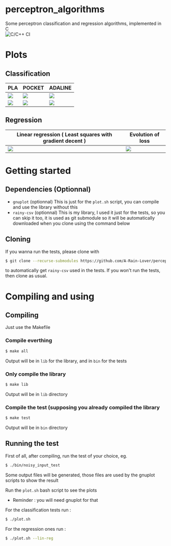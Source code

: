 # perceptron_algorithms

Some perceptron classification and regression algorithms, implemented in C
<br />
![C/C++ CI](https://github.com/A-Rain-Lover/perceptron_algorithms/workflows/C/C++%20CI/badge.svg?branch=master)

# Plots
## Classification
|PLA|POCKET|ADALINE|
|----|----|----|
|<img src="https://github.com/A-Rain-Lover/perceptron_algorithms/blob/master/plots/PLA.png" />|<img src="https://github.com/A-Rain-Lover/perceptron_algorithms/blob/master/plots/pocket.png" />|<img src="https://github.com/A-Rain-Lover/perceptron_algorithms/blob/master/plots/ADALINE.png" />|
|<img src="https://github.com/A-Rain-Lover/perceptron_algorithms/blob/master/plots/PLA_loss.png" />|<img src="https://github.com/A-Rain-Lover/perceptron_algorithms/blob/master/plots/pocket_loss.png" />|<img src="https://github.com/A-Rain-Lover/perceptron_algorithms/blob/master/plots/ADALINE_loss.png" />|
## Regression
|Linear regression ( Least squares with gradient decent )| Evolution of loss |
|----|----|
|<img src="https://github.com/A-Rain-Lover/perceptron_algorithms/blob/master/plots/lin_reg.png" />|<img src="https://github.com/A-Rain-Lover/perceptron_algorithms/blob/master/plots/lin_reg_loss.png" />|

# Getting started
## Dependencies (Optionnal)
* `gnuplot` (optionnal) This is just for the `plot.sh` script, you can compile and use the library without this
* `rainy-csv` (optionnal) This is my library, I used it just for the tests, so you can skip it too, it is used as git submodule so it will be automatically downloaded when you clone using the command below
## Cloning
If you wanna run the tests, please clone with
```bash
$ git clone --recurse-submodules https://github.com/A-Rain-Lover/perceptron_algorithms
```
to automatically get `rainy-csv` used in the tests.
If you won't run the tests, then clone as usual.

# Compiling and using
## Compiling
Just use the Makefile
### Compile everthing
```bash
$ make all
```
Output will be in `lib` for the library, and in `bin` for the tests
### Only compile the library
```bash
$ make lib
```
Output will be in `lib` directory
### Compile the test (supposing you already compiled the library
```bash
$ make test
```
Output will be in `bin` directory
## Running the test

First of all, after compiling, run the test of your choice, 
eg.
```bash
$ ./bin/noisy_input_test
```
Some output files will be generated, those files are used by the gnuplot scripts to show the result 

Run the `plot.sh` bash script to see the plots 
* Reminder : you will need gnuplot for that

For the classification tests run :
```bash
$ ./plot.sh
```

For the regression ones run :
```bash
$ ./plot.sh --lin-reg
```
